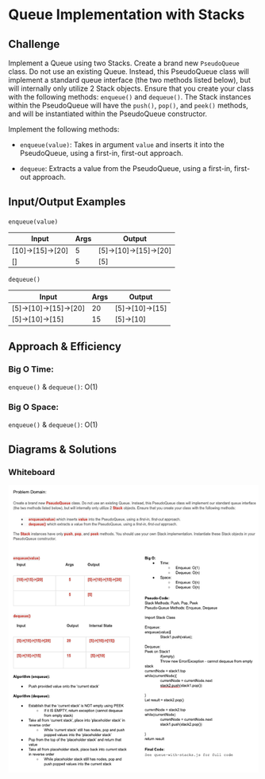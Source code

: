 # Queue Implementation with Stacks

## Challenge

Implement a Queue using two Stacks. Create a brand new `PseudoQueue` class. Do not use an existing Queue. Instead, this PseudoQueue class will implement a standard queue interface (the two methods listed below), but will internally only utilize 2 Stack objects. Ensure that you create your class with the following methods: `enqueue()` and `dequeue()`. The Stack instances within the PseudoQueue will have the `push()`, `pop()`, and `peek()` methods, and will be instantiated within the PseudoQueue constructor.

Implement the following methods:

- `enqueue(value)`: Takes in argument `value` and inserts it into the PseudoQueue, using a first-in, first-out approach.

- `dequeue`: Extracts a value from the PseudoQueue, using a first-in, first-out approach.

## Input/Output Examples

`enqueue(value)`

| Input            | Args | Output                |
| ---------------- | ---- | --------------------- |
| [10]->[15]->[20] | 5    | [5]->[10]->[15]->[20] |
| []               | 5    | [5]                   |

`dequeue()`

| Input                 | Args | Output          |
| --------------------- | ---- | --------------- |
| [5]->[10]->[15]->[20] | 20   | [5]->[10]->[15] |
| [5]->[10]->[15]       | 15   | [5]->[10]       |

## Approach & Efficiency

### Big O Time:

`enqueue()` & `dequeue()`: O(1)

### Big O Space:

`enqueue()` & `dequeue()`: O(1)

## Diagrams & Solutions

### Whiteboard

![queueWithStacks Whiteboard 1](./queueWithStacks.png)